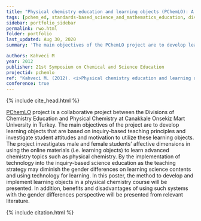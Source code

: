 ```yaml
---
title: "Physical chemistry education and learning objects (PChemLO): A technological implementation to foster inquiry-based learning and diminish gender differences at higher education"
tags: [pchem_ed, standards-based_science_and_mathematics_education, diversity]
sidebar: portfolio_sidebar
permalink: rwo.html
folder: portfolio
last_updated: Aug 30, 2020
summary: 'The main objectives of the PChemLO project are to develop learning objects that are based on inquiry-based teaching principles and investigate student attitudes and motivation to utilize these learning objects.'

authors: Kahveci M
year: 2012
publisher: 21st Symposium on Chemical and Science Education
projectid: pchemlo
ref: "Kahveci M. (2012). <i>Physical chemistry education and learning objects (PChemLO): A technological implementation to foster inquiry-based learning and diminish gender differences at higher education</i>. Paper presented at the 21st Symposium on Chemical and Science Education. [Poster]. TU Dortmund University, Dortmund, Germany. May 17-19, 2012."
conference: true 
---
```


{% include cite_head.html %}

[PChemLO](/vzm) project is a collaborative project between the Divisions of Chemistry Education and Physical Chemistry at Canakkale Onsekiz Mart University in Turkey. The main objectives of the project are to develop learning objects that are based on inquiry-based teaching principles and investigate student attitudes and motivation to utilize these learning objects. The project investigates male and female students’ affective dimensions in using the online materials (i.e. learning objects) to learn advanced chemistry topics such as physical chemistry. By the implementation of technology into the inquiry-based science education as the teaching strategy may diminish the gender differences on learning science contents and using technology for learning. In this poster, the method to develop and implement learning objects in a physical chemistry course will be presented. In addition, benefits and disadvantages of using such systems with the gender differences perspective will be presented from relevant literature.

{% include citation.html %}